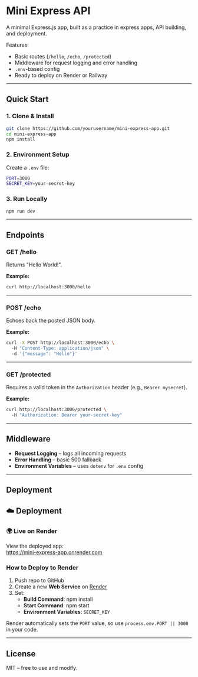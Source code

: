 # Mini Express API

A minimal Express.js app, built as a practice in express apps, API building, and deployment. 

Features:
- Basic routes (`/hello`, `/echo`, `/protected`)
- Middleware for request logging and error handling
- `.env`-based config
- Ready to deploy on Render or Railway

---

## Quick Start

### 1. Clone & Install  
``` bash
git clone https://github.com/yourusername/mini-express-app.git  
cd mini-express-app  
npm install
```

### 2. Environment Setup  
Create a `.env` file:
```bash
PORT=3000  
SECRET_KEY=your-secret-key
```

### 3. Run Locally 
```bash 
npm run dev
```

---

## Endpoints

### GET /hello  
Returns "Hello World!".  

**Example:**  
```bash
curl http://localhost:3000/hello
```

---

### POST /echo  
Echoes back the posted JSON body.

**Example:** 
```bash 
curl -X POST http://localhost:3000/echo \  
  -H "Content-Type: application/json" \  
  -d '{"message": "Hello"}'
```

---

### GET /protected  
Requires a valid token in the `Authorization` header (e.g., `Bearer mysecret`).

**Example:**  
```bash
curl http://localhost:3000/protected \  
  -H "Authorization: Bearer your-secret-key"
```

---

## Middleware

- **Request Logging** – logs all incoming requests
- **Error Handling** – basic 500 fallback
- **Environment Variables** – uses `dotenv` for `.env` config

---

## Deployment

## ☁️ Deployment

### 🌍 Live on Render  
View the deployed app:  
https://mini-express-app.onrender.com

### How to Deploy to Render  
1. Push repo to GitHub  
2. Create a new **Web Service** on [Render](https://render.com)  
3. Set:
   - **Build Command**: npm install  
   - **Start Command**: npm start  
   - **Environment Variables**: `SECRET_KEY`

Render automatically sets the `PORT` value, so use `process.env.PORT || 3000` in your code.

---

## License

MIT – free to use and modify.
